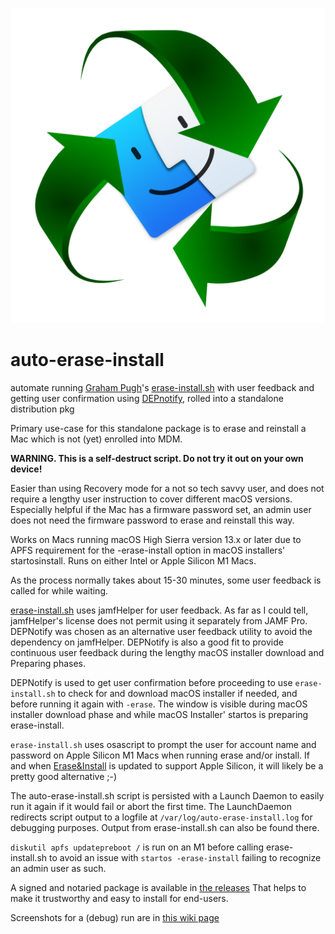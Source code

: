 ![auto-erase-install icon](/auto-erase-install-resources/auto-erase-install.png)

# auto-erase-install
automate running [Graham Pugh](https://github.com/grahampugh)'s [erase-install.sh](https://github.com/grahampugh/erase-install) with user feedback and getting user confirmation using [DEPnotify](https://gitlab.com/Mactroll/DEPNotify), rolled into a standalone distribution pkg

Primary use-case for this standalone package is to erase and reinstall a Mac which is not (yet) enrolled into MDM. 

**WARNING. This is a self-destruct script. Do not try it out on your own device!**

Easier than using Recovery mode for a not so tech savvy user, and does not require a lengthy user instruction to cover different macOS versions. Especially helpful if the Mac has a firmware password set, an admin user does not need the firmware password to erase and reinstall this way.

Works on Macs running macOS High Sierra version 13.x or later due to APFS requirement for the -erase-install option in macOS installers' startosinstall.  Runs on either Intel or Apple Silicon M1 Macs.

As the process normally takes about 15-30 minutes, some user feedback is called for while waiting. 

[erase-install.sh](https://github.com/grahampugh/erase-install) uses jamfHelper for user feedback. As far as I could tell, jamfHelper's license does not permit using it separately from JAMF Pro. DEPNotify was chosen as an alternative user feedback utility to avoid the dependency on jamfHelper. DEPNotify is also a good fit to provide continuous user feedback during the lengthy macOS installer download and Preparing phases. 

DEPNotify is used to get user confirmation before proceeding to use `erase-install.sh` to check for and download macOS installer if needed, and before running it again with `-erase`.
The window is visible during macOS installer download phase and while macOS Installer' startos is preparing erase-install. 

`erase-install.sh` uses osascript to prompt the user for account name and password on Apple Silicon M1 Macs when running erase and/or install. If and when [Erase&Install](https://bitbucket.org/prowarehouse-nl/erase-install/src/master/) is updated to support Apple Silicon, it will likely be a pretty good alternative ;-)

The auto-erase-install.sh script is persisted with a Launch Daemon to easily run it again if it would fail or abort the first time.
The LaunchDaemon redirects script output to a logfile at `/var/log/auto-erase-install.log` for debugging purposes. Output from erase-install.sh can also be found there. 

`diskutil apfs updatepreboot /` is run on an M1 before calling erase-install.sh to avoid an issue with `startos -erase-install` failing to recognize an admin user as such.

A signed and notaried package is available in [the releases](https://github.com/Datamind-dot-no/auto-erase-install/releases) That helps to make it trustworthy and easy to install for end-users.

Screenshots for a (debug) run are in [this wiki page](https://github.com/Datamind-dot-no/auto-erase-install/wiki/auto-erase-install---doing-it-manually)
